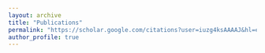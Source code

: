 ```yaml
---
layout: archive
title: "Publications"
permalink: "https://scholar.google.com/citations?user=iuzg4ksAAAAJ&hl=en"
author_profile: true
---
```

